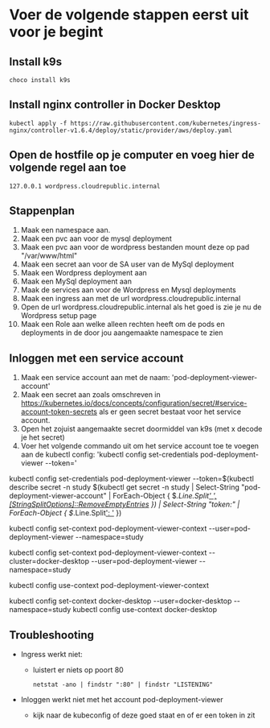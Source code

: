 # Voer de volgende stappen eerst uit voor je begint

## Install k9s

```
choco install k9s
```

## Install nginx controller in Docker Desktop

```
kubectl apply -f https://raw.githubusercontent.com/kubernetes/ingress-nginx/controller-v1.6.4/deploy/static/provider/aws/deploy.yaml
```

## Open de hostfile op je computer en voeg hier de volgende regel aan toe

```
127.0.0.1 wordpress.cloudrepublic.internal
```

## Stappenplan

1. Maak een namespace aan.
2. Maak een pvc aan voor de mysql deployment
3. Maak een pvc aan voor de wordpress bestanden mount deze op pad "/var/www/html"
4. Maak een secret aan voor de SA user van de MySql deployment
5. Maak een Wordpress deployment aan
6. Maak een MySql deployment aan
7. Maak de services aan voor de Wordpress en Mysql deployments
8. Maak een ingress aan met de url wordpress.cloudrepublic.internal
10. Open de url wordpress.cloudrepublic.internal als het goed is zie je nu de Wordpress setup page
11. Maak een Role aan welke alleen rechten heeft om de pods en deployments in de door jou aangemaakte namespace te zien

## Inloggen met een service account

1. Maak een service account aan met de naam: 'pod-deployment-viewer-account'
2. Maak een secret aan zoals omschreven in <https://kubernetes.io/docs/concepts/configuration/secret/#service-account-token-secrets> als er geen secret bestaat voor het service account.
3. Open het zojuist aangemaakte secret doormiddel van k9s (met x decode je het secret)
3. Voer het volgende commando uit om het service account toe te voegen aan de kubectl config: 'kubectl config set-credentials pod-deployment-viewer --token='

<!-- Set the credentials -->
kubectl config set-credentials pod-deployment-viewer --token=$(kubectl describe secret -n study $(kubectl get secret -n study | Select-String "pod-deployment-viewer-account" | ForEach-Object { $_.Line.Split[' ', [StringSplitOptions]::RemoveEmptyEntries](0) }) | Select-String "token:" | ForEach-Object { $_.Line.Split[':      '](1) })

<!-- Set the context -->
kubectl config set-context pod-deployment-viewer-context --user=pod-deployment-viewer --namespace=study

<!-- Set the cluster -->
kubectl config set-context pod-deployment-viewer-context --cluster=docker-desktop --user=pod-deployment-viewer --namespace=study

<!-- Use the context -->
kubectl config use-context pod-deployment-viewer-context

<!-- Reset the credentials -->
kubectl config set-context docker-desktop --user=docker-desktop --namespace=study
kubectl config use-context docker-desktop

## Troubleshooting

- Ingress werkt niet:
  - luistert er niets op poort 80

    ```
    netstat -ano | findstr ":80" | findstr "LISTENING"
    ```

- Inloggen werkt niet met het account pod-deployment-viewer
  - kijk naar de kubeconfig of deze goed staat en of er een token in zit
